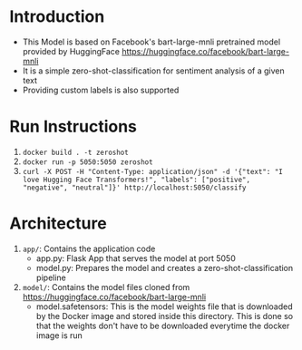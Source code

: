 # Introduction
- This Model is based on Facebook's bart-large-mnli pretrained model provided by HuggingFace https://huggingface.co/facebook/bart-large-mnli
- It is a simple zero-shot-classification for sentiment analysis of a given text
- Providing custom labels is also supported

# Run Instructions
1. `docker build . -t zeroshot`
2. `docker run -p 5050:5050 zeroshot`
3. `curl -X POST -H "Content-Type: application/json" -d '{"text": "I love Hugging Face Transformers!", "labels": ["positive", "negative", "neutral"]}' http://localhost:5050/classify`

# Architecture
1. `app/`: Contains the application code
    - app.py: Flask App that serves the model at port 5050
    - model.py: Prepares the model and creates a zero-shot-classification pipeline
2. `model/`: Contains the model files cloned from https://huggingface.co/facebook/bart-large-mnli
    - model.safetensors: This is the model weights file that is downloaded by the Docker image and stored inside this directory. This is done so that the weights don't have to be downloaded everytime the docker image is run
